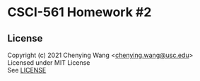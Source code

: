 # CSCI-561 Homework #2


## License

Copyright (c) 2021 Chenying Wang \<chenying.wang@usc.edu\> \
Licensed under MIT License \
See [LICENSE](./LICENSE)
